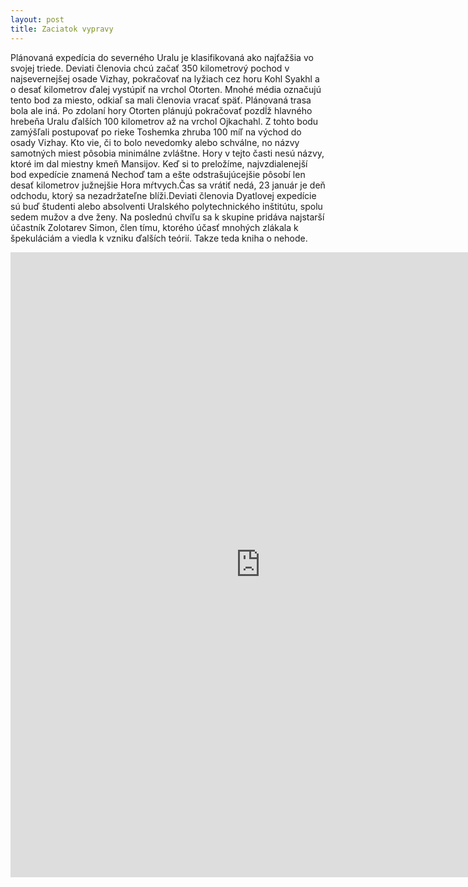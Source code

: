 ```yaml
---
layout: post
title: Zaciatok vypravy
---
```



Plánovaná expedícia do severného Uralu je klasifikovaná ako najťažšia vo svojej triede. Deviati členovia chcú začať 350 kilometrový pochod v najsevernejšej osade Vizhay, pokračovať na lyžiach cez horu Kohl Syakhl a o desať kilometrov ďalej vystúpiť na vrchol Otorten. Mnohé média označujú tento bod za miesto, odkiaľ sa mali členovia vracať späť. Plánovaná trasa bola ale iná. Po zdolaní hory Otorten plánujú pokračovať pozdĺž hlavného hrebeňa Uralu ďalších 100 kilometrov až na vrchol Ojkachahl. Z tohto bodu zamýšľali postupovať po rieke Toshemka zhruba 100 míľ na východ do osady Vizhay. Kto vie, či to bolo nevedomky alebo schválne, no názvy samotných miest pôsobia minimálne zvláštne. Hory v tejto časti nesú názvy, ktoré im dal miestny kmeň Mansijov. Keď si to preložíme, najvzdialenejší bod expedície znamená Nechoď tam a ešte odstrašujúcejšie pôsobí len desať kilometrov južnejšie Hora mŕtvych.Čas sa vrátiť nedá, 23 január je deň odchodu, ktorý sa nezadržateľne blíži.Deviati členovia Dyatlovej expedície sú buď študenti alebo absolventi Uralského polytechnického inštitútu, spolu sedem mužov a dve ženy. Na poslednú chvíľu sa k skupine pridáva najstarší účastník Zolotarev Simon, člen tímu, ktorého účasť mnohých zlákala k špekuláciám a viedla k vzniku ďalších teórií. Takze teda kniha o nehode.
<iframe frameborder="0" scrolling="0" style="border:0px" src="https://books.google.cz/books?id=yKc7AwAAQBAJ&printsec=frontcover&dq=dyatlov+pass&hl=sk&sa=X&ved=0ahUKEwiLjNqM1IzMAhUHyRQKHXkUBlsQ6AEIHDAA#v=onepage&q=dyatlov%20pass&f=false" width="800" height="1000"> </iframe>
